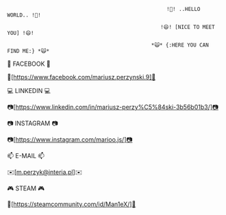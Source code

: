                                                         !👋! ..HELLO WORLD.. !👋!
   
                                                      !😄! [NICE TO MEET YOU] !😄!
   
                                                   *🙀* {:HERE YOU CAN FIND ME:} *🙀*

📲                   FACEBOOK                   📲

📲[https://www.facebook.com/mariusz.perzynski.9]📲

💻                            LINKEDIN                           💻     

📷[https://www.linkedin.com/in/mariusz-perzy%C5%84ski-3b56b01b3/]📷

📷                INSTAGRAM             📷

📷[https://www.instagram.com/marioo.js/]📷

📫         E-MAIL      📫     

✉️[m.perzyk@interia.pl]✉️
 
🎮                   STEAM               🎮      

👾[https://steamcommunity.com/id/Man1eX/]👾




